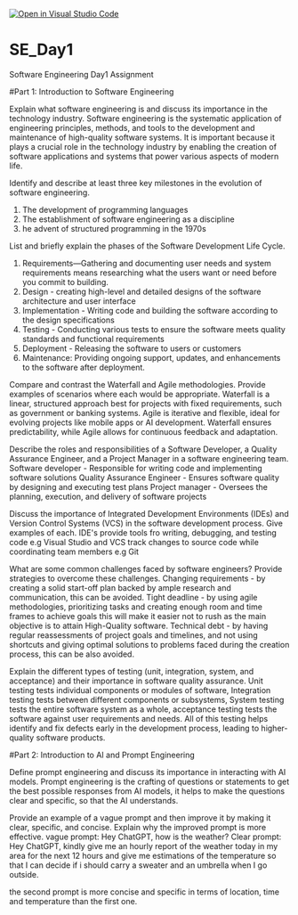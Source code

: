 [![Open in Visual Studio Code](https://classroom.github.com/assets/open-in-vscode-2e0aaae1b6195c2367325f4f02e2d04e9abb55f0b24a779b69b11b9e10269abc.svg)](https://classroom.github.com/online_ide?assignment_repo_id=18372919&assignment_repo_type=AssignmentRepo)
# SE_Day1
Software Engineering Day1 Assignment

#Part 1: Introduction to Software Engineering

Explain what software engineering is and discuss its importance in the technology industry.
Software engineering is the systematic application of engineering principles, methods, and tools to the development and maintenance of high-quality software systems. It is important because it plays a crucial role in the technology industry by enabling the creation of software applications and systems that power various aspects of modern life.

Identify and describe at least three key milestones in the evolution of software engineering.
1. The development of programming languages
2. The establishment of software engineering as a discipline
3. he advent of structured programming in the 1970s

List and briefly explain the phases of the Software Development Life Cycle.
1. Requirements—Gathering and documenting user needs and system requirements means researching what the users want or need before you commit to building.
2. Design - creating high-level and detailed designs of the software architecture and user interface
3. Implementation - Writing code and building the software according to the design specifications
4. Testing - Conducting various tests to ensure the software meets quality standards and functional requirements
5. Deployment - Releasing the software to users or customers
6. Maintenance: Providing ongoing support, updates, and enhancements to the software after deployment.


Compare and contrast the Waterfall and Agile methodologies. Provide examples of scenarios where each would be appropriate.
Waterfall is a linear, structured approach best for projects with fixed requirements, such as government or banking systems. Agile is iterative and flexible, ideal for evolving projects like mobile apps or AI development. Waterfall ensures predictability, while Agile allows for continuous feedback and adaptation.

Describe the roles and responsibilities of a Software Developer, a Quality Assurance Engineer, and a Project Manager in a software engineering team.
Software developer - Responsible for writing code and implementing software solutions
Quality Assurance Engineer - Ensures software quality by designing and executing test plans
Project manager - Oversees the planning, execution, and delivery of software projects

Discuss the importance of Integrated Development Environments (IDEs) and Version Control Systems (VCS) in the software development process. Give examples of each.
IDE's provide tools fro writing, debugging, and testing code e.g Visual Studio and VCS track changes to source code while coordinating team members e.g Git

What are some common challenges faced by software engineers? Provide strategies to overcome these challenges.
Changing requirements - by creating a solid start-off plan backed by ample research and communication, this can be avoided.
Tight deadline - by using agile methodologies, prioritizing tasks and creating enough room and time frames to achieve goals this will make it easier not to rush as the main objective is to attain High-Quality software.
Technical debt - by having regular reassessments of project goals and timelines, and not using shortcuts and giving optimal solutions to problems faced during the creation process, this can be also avoided.


Explain the different types of testing (unit, integration, system, and acceptance) and their importance in software quality assurance.
Unit testing tests individual components or modules of software, Integration testing tests between different components or subsystems, System testing tests the entire software system as a whole, acceptance testing tests the software against user requirements and needs. 
All of this testing helps identify and fix defects early in the development process, leading to higher-quality software products.

#Part 2: Introduction to AI and Prompt Engineering


Define prompt engineering and discuss its importance in interacting with AI models.
Prompt engineering is the crafting of questions or statements to get the best possible responses from AI models, it helps to make the questions clear and specific, so that the AI understands.

Provide an example of a vague prompt and then improve it by making it clear, specific, and concise. Explain why the improved prompt is more effective.
vague prompt: Hey ChatGPT, how is the weather?
Clear prompt: Hey ChatGPT, kindly give me an hourly report of the weather today in my area for the next 12 hours and give me estimations of the temperature so that I can decide if i should carry a sweater and an umbrella when I go outside.

the second prompt is more concise and specific in terms of location, time and temperature than the first one. 


